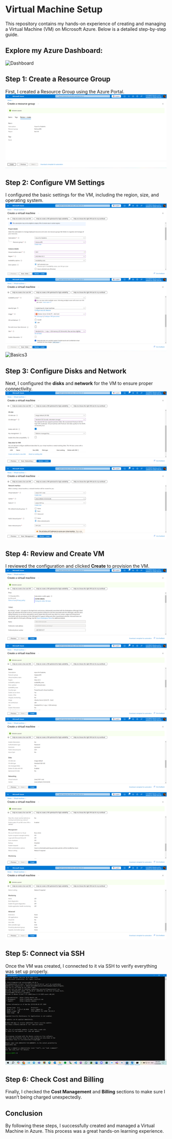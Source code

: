 # Virtual Machine Setup

This repository contains my hands-on experience of creating and managing a Virtual Machine (VM) on Microsoft Azure. Below is a detailed step-by-step guide.

## Explore my Azure Dashboard:
![Dashboard](Screenshots/AzureDashboard.png)

## Step 1: Create a Resource Group
First, I created a Resource Group using the Azure Portal. 
![Resource Group](screenshots/ResourceGroup.png)

## Step 2: Configure VM Settings
I configured the basic settings for the VM, including the region, size, and operating system.
![Basics1](screenshots/Basic1.png)
![Basics2](screenshots/Basic2.png)
![Basics3](screenshots/Basic3.png)

## Step 3: Configure Disks and Network
Next, I configured the **disks** and **network** for the VM to ensure proper connectivity.
![Disk](screenshots/disk.png)
![Networking](screenshots/networking.png)

## Step 4: Review and Create VM
I reviewed the configuration and clicked **Create** to provision the VM.
![Review and Create1](screenshots/Review_Create1.png)
![Review and Create2](screenshots/Review_Create2.png)
![Review and Create3](screenshots/Review_Create3.png)
![Review and Create4](screenshots/Review_Create4.png)
![Review and Create5](screenshots/Review_Create5.png)

## Step 5: Connect via SSH
Once the VM was created, I connected to it via SSH to verify everything was set up properly.
![SSH Connection](screenshots/ssh-connection.png)

## Step 6: Check Cost and Billing
Finally, I checked the **Cost Management** and **Billing** sections to make sure I wasn’t being charged unexpectedly.

## Conclusion
By following these steps, I successfully created and managed a Virtual Machine in Azure. This process was a great hands-on learning experience.
